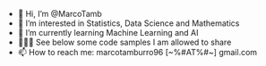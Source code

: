 - 👋 Hi, I’m @MarcoTamb
- 👀 I’m interested in Statistics, Data Science and Mathematics
- 🌱 I’m currently learning Machine Learning and AI
- 👨🏻‍💻 See below some code samples I am allowed to share
- 📫 How to reach me: marcotamburro96 [~%#AT%#~] gmail.com